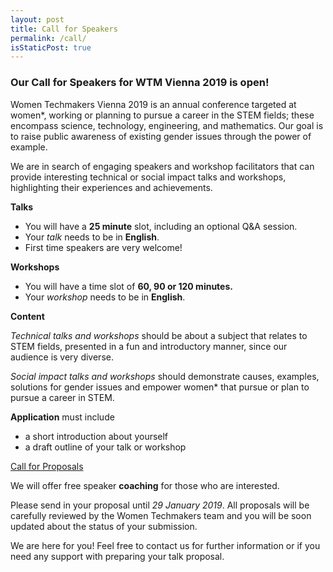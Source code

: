 ```yaml
---
layout: post
title: Call for Speakers
permalink: /call/
isStaticPost: true
---
```


### Our Call for Speakers for WTM Vienna 2019 is open!

Women Techmakers Vienna 2019 is an annual conference targeted at women\*, 
working or planning to pursue a career in the STEM fields; these encompass 
science, technology, engineering, and mathematics. Our goal is to raise public 
awareness of existing gender issues through the power of example.

We are in search of engaging speakers and workshop facilitators that can
provide interesting technical or social impact talks and workshops,
highlighting their experiences and achievements.

**Talks**

* You will have a **25 minute** slot, including an optional Q&A session.
* Your _talk_ needs to be in **English**.
* First time speakers are very welcome!

**Workshops**

* You will have a time slot of **60, 90 or 120 minutes.**
* Your _workshop_ needs to be in **English**.

**Content**

 _Technical talks and workshops_ should be about a subject that relates to STEM fields,
 presented in a fun and introductory manner, since our audience is very diverse.

 _Social impact talks and workshops_ should demonstrate causes, examples, solutions for
 gender issues and empower women* that pursue or plan to pursue a career in STEM. 

**Application** must include
* a short introduction about yourself
* a draft outline of your talk or workshop

<a role="button" class="btn btn-info" href="https://cfp.gdg-vienna.at/">Call for Proposals</a>

We will offer free speaker **coaching** for those who are interested.

Please send in your proposal until _29 January 2019_.
All proposals will be carefully reviewed by the Women Techmakers team and you will be soon updated about the status of your submission.

We are here for you!
Feel free to contact us for further information or if you need any support
with preparing your talk proposal.
<img class="img-responsive feature-image" src="{{ site.baseurl }}/img/posts/call.jpg" style="display:none">
